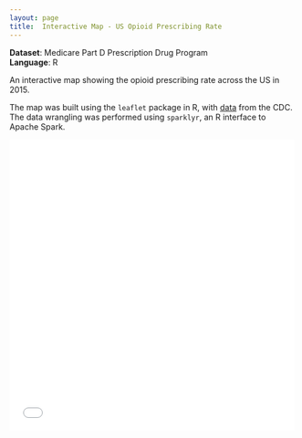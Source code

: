 ```yaml
---
layout: page
title:  Interactive Map - US Opioid Prescribing Rate
---
```


**Dataset**: Medicare Part D Prescription Drug Program
<br/>
**Language**: R

An interactive map showing the opioid prescribing rate across the US in 2015.

The map was built using the <code>leaflet</code> package in R, with <a href="https://www.cms.gov/Research-Statistics-Data-and-Systems/Statistics-Trends-and-Reports/Medicare-Provider-Charge-Data">data</a> from the CDC. The data wrangling was performed using <code>sparklyr</code>, an R interface to Apache Spark.


<iframe src="leafletmap" frameborder="0" width="99%" height="510" marginwidth="0" marginheight="0" scrolling="no" allowfullscreen="true" mozallowfullscreen="true" webkitallowfullscreen="true"></iframe>

